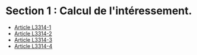 # Section 1 : Calcul de l'intéressement.

* [Article L3314-1](./LEGIARTI000006902970.md)
* [Article L3314-2](./LEGIARTI000006902971.md)
* [Article L3314-3](./LEGIARTI000006902972.md)
* [Article L3314-4](./LEGIARTI000006902974.md)
